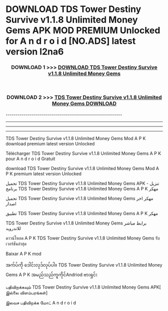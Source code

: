 # DOWNLOAD TDS Tower Destiny Survive v1.1.8 Unlimited Money Gems  APK MOD PREMIUM Unlocked for A n d r o i d [NO.ADS] latest version l2na6 



<div align="center">

<h3>DOWNLOAD 1 >>> <a href="https://getmod2.web.app/?judul=TDS Tower Destiny Survive v1.1.8 Unlimited Money Gems ">DOWNLOAD TDS Tower Destiny Survive v1.1.8 Unlimited Money Gems </a></h3><br>

<h3>DOWNLOAD 2 >>> <a href="https://getmod2.web.app/?judul=TDS Tower Destiny Survive v1.1.8 Unlimited Money Gems ">TDS Tower Destiny Survive v1.1.8 Unlimited Money Gems  DOWNLOAD </a></h3>

</div>
----------------------------------------------------------

----------------------------------------------------------

----------------------------------------------------------

----------------------------------------------------------

TDS Tower Destiny Survive v1.1.8 Unlimited Money Gems  Mod A P K download premium latest version Unlocked

Télécharger TDS Tower Destiny Survive v1.1.8 Unlimited Money Gems  A P K pour A n d r o i d Gratuit

download TDS Tower Destiny Survive v1.1.8 Unlimited Money Gems  Mod A P K premium latest version Unlocked

تحميل TDS Tower Destiny Survive v1.1.8 Unlimited Money Gems  APK - تنزيل برنامج TDS Tower Destiny Survive v1.1.8 Unlimited Money Gems  A P K مهكر

تحميل TDS Tower Destiny Survive v1.1.8 Unlimited Money Gems  مهكر اخر اصدار

تطبيق TDS Tower Destiny Survive v1.1.8 Unlimited Money Gems  A P K مهكر

TDS Tower Destiny Survive v1.1.8 Unlimited Money Gems  برابط مباشر للاندرويد

ดาวน์โหลด A P K TDS Tower Destiny Survive v1.1.8 Unlimited Money Gems  รับเวอร์ชันล่าสุด

Baixar A P K mod

အက်ပ်ကို ဒေါင်းလုဒ်လုပ်ပါ။ TDS Tower Destiny Survive v1.1.8 Unlimited Money Gems  A P K အမည်သည်ကူကိုင်Andriod ဗားရှင်း

பதிவிறக்கவும் TDS Tower Destiny Survive v1.1.8 Unlimited Money Gems  APK[ இல்லை விளம்பரங்கள்] 
 
இலவச பதிவிறக்க மோட் A n d r o i d



